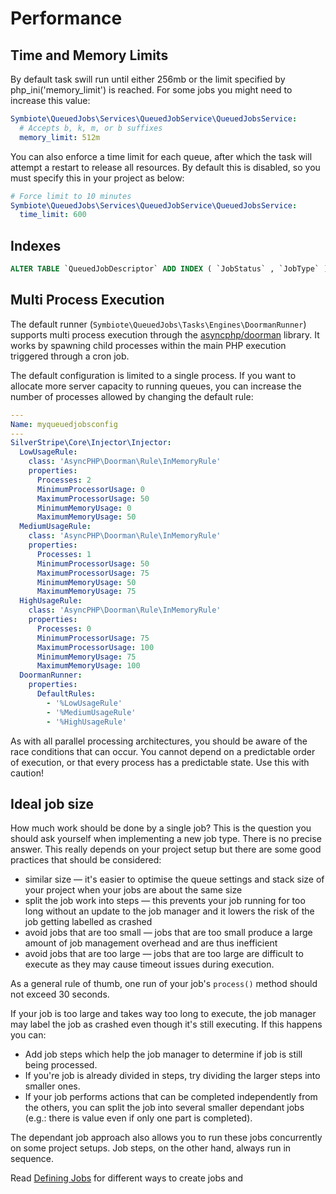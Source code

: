 # Performance

## Time and Memory Limits

By default task swill run until either 256mb or the limit specified by php\_ini('memory\_limit') is reached.
For some jobs you might need to increase this value:


```yaml
Symbiote\QueuedJobs\Services\QueuedJobService\QueuedJobsService:
  # Accepts b, k, m, or b suffixes
  memory_limit: 512m
```


You can also enforce a time limit for each queue, after which the task will attempt a restart to release all
resources. By default this is disabled, so you must specify this in your project as below:


```yml
# Force limit to 10 minutes
Symbiote\QueuedJobs\Services\QueuedJobService\QueuedJobsService:
  time_limit: 600
```

## Indexes

```sql
ALTER TABLE `QueuedJobDescriptor` ADD INDEX ( `JobStatus` , `JobType` )
```

## Multi Process Execution

The default runner (`Symbiote\QueuedJobs\Tasks\Engines\DoormanRunner`)
supports multi process execution through the
[asyncphp/doorman](https://github.com/asyncphp/doorman/) library.
It works by spawning child processes within the main PHP execution
triggered through a cron job.

The default configuration is limited to a single process.
If you want to allocate more server capacity to running queues,
you can increase the number of processes allowed by changing the default rule:

```yaml
---
Name: myqueuedjobsconfig
---
SilverStripe\Core\Injector\Injector:
  LowUsageRule:
    class: 'AsyncPHP\Doorman\Rule\InMemoryRule'
    properties:
      Processes: 2
      MinimumProcessorUsage: 0
      MaximumProcessorUsage: 50
      MinimumMemoryUsage: 0
      MaximumMemoryUsage: 50
  MediumUsageRule:
    class: 'AsyncPHP\Doorman\Rule\InMemoryRule'
    properties:
      Processes: 1
      MinimumProcessorUsage: 50
      MaximumProcessorUsage: 75
      MinimumMemoryUsage: 50
      MaximumMemoryUsage: 75
  HighUsageRule:
    class: 'AsyncPHP\Doorman\Rule\InMemoryRule'
    properties:
      Processes: 0
      MinimumProcessorUsage: 75
      MaximumProcessorUsage: 100
      MinimumMemoryUsage: 75
      MaximumMemoryUsage: 100
  DoormanRunner:
    properties:
      DefaultRules:
        - '%LowUsageRule'
        - '%MediumUsageRule'
        - '%HighUsageRule'
```

As with all parallel processing architectures, you should be aware of the race conditions that can occur. You cannot depend on a predictable order of execution, or that every process has a predictable state. Use this with caution!


## Ideal job size

How much work should be done by a single job? This is the question you should ask yourself when implementing a new job type.
There is no precise answer. This really depends on your project setup but there are some good practices that should be considered:

* similar size — it's easier to optimise the queue settings and stack size of your project when your jobs are about the same size
* split the job work into steps — this prevents your job running for too long without an update to the job manager and it lowers the risk of the job getting labelled as crashed
* avoid jobs that are too small — jobs that are too small produce a large amount of job management overhead and are thus inefficient
* avoid jobs that are too large — jobs that are too large are difficult to execute as they may cause timeout issues during execution.

As a general rule of thumb, one run of your job's `process()` method should not exceed 30 seconds.

If your job is too large and takes way too long to execute, the job manager may label the job as crashed even though it's still executing.
If this happens you can:

* Add job steps which help the job manager to determine if job is still being processed.
* If you're job is already divided in steps, try dividing the larger steps into smaller ones.
* If your job performs actions that can be completed independently from the others, you can split the job into several smaller dependant jobs (e.g.: there is value even if only one part is completed).

The dependant job approach also allows you to run these jobs concurrently on some project setups.
Job steps, on the other hand, always run in sequence.

Read [Defining Jobs](defining-jobs.md) for different ways to create jobs
and 
